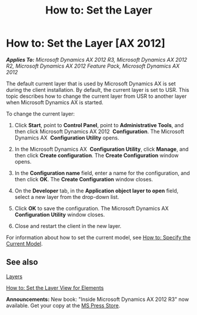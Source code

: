 ﻿---
title: 'How to: Set the Layer'
TOCTitle: 'How to: Set the Layer'
ms:assetid: 7232ab25-1fd6-4ac3-a644-f0369fb198a0
ms:mtpsurl: https://msdn.microsoft.com/en-us/library/Aa673975(v=AX.60)
ms:contentKeyID: 35245846
ms.date: 05/18/2015
mtps_version: v=AX.60
---

# How to: Set the Layer [AX 2012]


_**Applies To:** Microsoft Dynamics AX 2012 R3, Microsoft Dynamics AX 2012 R2, Microsoft Dynamics AX 2012 Feature Pack, Microsoft Dynamics AX 2012_

The default current layer that is used by Microsoft Dynamics AX is set during the client installation. By default, the current layer is set to USR. This topic describes how to change the current layer from USR to another layer when Microsoft Dynamics AX is started.

To change the current layer:

1.  Click **Start**, point to **Control Panel**, point to **Administrative Tools**, and then click Microsoft Dynamics AX 2012  **Configuration**. The Microsoft Dynamics AX  **Configuration Utility** opens.

2.  In the Microsoft Dynamics AX  **Configuration Utility**, click **Manage**, and then click **Create configuration**. The **Create Configuration** window opens.

3.  In the **Configuration name** field, enter a name for the configuration, and then click **OK**. The **Create Configuration** window closes.

4.  On the **Developer** tab, in the **Application object layer to open** field, select a new layer from the drop-down list.

5.  Click **OK** to save the configuration. The Microsoft Dynamics AX  **Configuration Utility** window closes.

6.  Close and restart the client in the new layer.

For information about how to set the current model, see [How to: Specify the Current Model](how-to-specify-the-current-model.md).

## See also

[Layers](layers.md)

[How to: Set the Layer View for Elements](how-to-set-the-layer-view-for-elements.md)

  
**Announcements:** New book: "Inside Microsoft Dynamics AX 2012 R3" now available. Get your copy at the [MS Press Store](https://www.microsoftpressstore.com/store/inside-microsoft-dynamics-ax-2012-r3-9780735685109).

